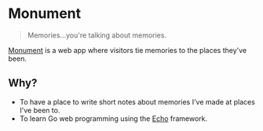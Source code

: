 # Monument

> Memories...you're talking about memories.

[Monument](http://monument.mikejanger.net) is a web app where visitors tie memories to the places they've been.

## Why?

- To have a place to write short notes about memories I've made at places I've been to.
- To learn Go web programming using the [Echo](https://github.com/labstack/echo) framework.
